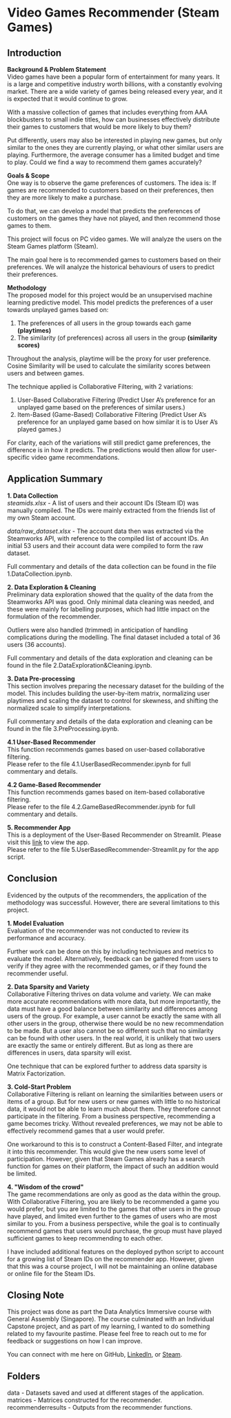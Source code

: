 # Video Games Recommender (Steam Games)
## Introduction <br>
**Background & Problem Statement** <br>
Video games have been a popular form of entertainment for many years. It is a large and competitive industry worth billions, with a constantly evolving market. There are a wide variety of games being released every year, and it is expected that it would continue to grow. <br>

With a massive collection of games that includes everything from AAA blockbusters to small indie titles, how can businesses effectively distribute their games to customers that would be more likely to buy them? <br>

Put differently, users may also be interested in playing new games, but only similar to the ones they are currently playing, or what other similar users are playing. Furthermore, the average consumer has a limited budget and time to play. Could we find a way to recommend them games accurately? <br>

**Goals & Scope** <br>
One way is to observe the game preferences of customers. The idea is: If games are recommended to customers based on their preferences, then they are more likely to make a purchase. <br>

To do that, we can develop a model that predicts the preferences of customers on the games they have not played, and then recommend those games to them.

This project will focus on PC video games. We will analyze the users on the Steam Games platform (Steam).

The main goal here is to recommended games to customers based on their preferences. We will analyze the historical behaviours of users to predict their preferences.

**Methodology** <br>
The proposed model for this project would be an unsupervised machine learning predictive model. This model predicts the preferences of a user towards unplayed games based on: <br>
1. The preferences of all users in the group towards each game **(playtimes)** <br>
2. The similarity (of preferences) across all users in the group **(similarity scores)** <br>

Throughout the analysis, playtime will be the proxy for user preference. Cosine Similarity will be used to calculate the similarity scores between users and between games. <br>

The technique applied is Collaborative Filtering, with 2 variations: <br>
1. User-Based Collaborative Filtering (Predict User A’s preference for an unplayed game based on the preferences of similar users.) <br>
2. Item-Based (Game-Based) Collaborative Filtering (Predict User A’s preference for an unplayed game based on how similar it is to User A’s played games.) <br>

For clarity, each of the variations will still predict game preferences, the difference is in how it predicts. The predictions would then allow for user-specific video game recommendations. <br>

## **Application Summary** <br>
**1. Data Collection** <br>
*steamids.xlsx* - A list of users and their account IDs (Steam ID) was manually compiled. The IDs were mainly extracted from the friends list of my own Steam account. <br>

*data/raw_dataset.xlsx* - The account data then was extracted via the Steamworks API, with reference to the compiled list of account IDs. An initial 53 users and their account data were compiled to form the raw dataset. <br>

Full commentary and details of the data collection can be found in the file 1.DataCollection.ipynb. <br>

**2. Data Exploration & Cleaning** <br>
Preliminary data exploration showed that the quality of the data from the Steamworks API was good. Only minimal data cleaning was needed, and these were mainly for labelling purposes, which had little impact on the formulation of the recommender. <br> 

Outliers were also handled (trimmed) in anticipation of handling complications during the modelling. The final dataset included a total of 36 users (36 accounts). <br>

Full commentary and details of the data exploration and cleaning can be found in the file 2.DataExploration&Cleaning.ipynb. <br>

**3. Data Pre-processing** <br>
This section involves preparing the necessary dataset for the building of the model. This includes building the user-by-item matrix, normalizing user playtimes and scaling the dataset to control for skewness, and shifting the normalized scale to simplify interpretations.

Full commentary and details of the data exploration and cleaning can be found in the file 3.PreProcessing.ipynb. <br>

**4.1 User-Based Recommender** <br>
This function recommends games based on user-based collaborative filtering. <br>
Please refer to the file 4.1.UserBasedRecommender.ipynb for full commentary and details. <br>

**4.2 Game-Based Recommender** <br>
This function recommends games based on item-based collaborative filtering. <br>
Please refer to the file 4.2.GameBasedRecommender.ipynb for full commentary and details. <br>

**5. Recommender App** <br>
This is a deployment of the User-Based Recommender on Streamlit. Please visit this [link](https://kgtkgtkg-video-games-re-5-userbasedrecommender-streamlit-a9z9zu.streamlit.app/) to view the app. <br>
Please refer to the file 5.UserBasedRecommender-Streamlit.py for the app script. <br>

## **Conclusion** <br>
Evidenced by the outputs of the recommenders, the application of the methodology was successful. However, there are several limitations to this project. <br>

**1. Model Evaluation** <br>
Evaluation of the recommender was not conducted to review its performance and accuracy. <br>

Further work can be done on this by including techniques and metrics to evaluate the model. Alternatively, feedback can be gathered from users to verify if they agree with the recommended games, or if they found the recommender useful. <br>

**2. Data Sparsity and Variety** <br>
Collaborative Filtering thrives on data volume and variety. We can make more accurate recommendations with more data, but more importantly, the data must have a good balance between similarity and differences among users of the group. For example, a user cannot be exactly the same with all other users in the group, otherwise there would be no new recommendation to be made. But a user also cannot be so different such that no similarity can be found with other users. In the real world, it is unlikely that two users are exactly the same or entirely different. But as long as there are differences in users, data sparsity will exist. <br>

One technique that can be explored further to address data sparsity is Matrix Factorization. <br>

**3. Cold-Start Problem** <br>
Collaborative Filtering is reliant on learning the similarities between users or items of a group. But for new users or new games with little to no historical data, it would not be able to learn much about them. They therefore cannot participate in the filtering. From a business perspective, recommending a game becomes tricky. Without revealed preferences, we may not be able to effectively recommend games that a user would prefer. <br>

One workaround to this is to construct a Content-Based Filter, and integrate it into this recommender. This would give the new users some level of participation. However, given that Steam Games already has a search function for games on their platform, the impact of such an addition would be limited. <br>

**4. "Wisdom of the crowd"** <br>
The game recommendations are only as good as the data within the group. With Collaborative Filtering, you are likely to be recommended a game you would prefer, but you are limited to the games that other users in the group have played, and limited even further to the games of users who are most similar to you. From a business perspective, while the goal is to continually recommend games that users would purchase, the group must have played sufficient games to keep recommending to each other. <br>

I have included additional features on the deployed python script to account for a growing list of Steam IDs on the recommender app. However, given that this was a course project, I will not be maintaining an online database or online file for the Steam IDs. <br>

## **Closing Note** <br>
This project was done as part the Data Analytics Immersive course with General Assembly (Singapore). The course culminated with an Individual Capstone project, and as part of my learning, I wanted to do something related to my favourite pastime. Please feel free to reach out to me for feedback or suggestions on how I can improve. <br>

You can connect with me here on GitHub, [LinkedIn](https://www.linkedin.com/in/tankaiguan/), or [Steam](https://steamcommunity.com/profiles/76561198010430483/).

## **Folders** <br>
data - Datasets saved and used at different stages of the application. <br>
matrices - Matrices constructed for the recommender. <br>
recommenderresults - Outputs from the recommender functions. <br>
